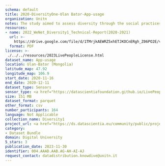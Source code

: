 ```yaml
---
schema: default
title: 2020-DiversityOne-Ulan Bator-App-usage
organization: Unitn
notes: The study aimed to assess diversity through the social practices and daily behaviors of university students from eight different countries. The research was carried out in two phases. Initially, a large sample of students from Denmark, Italy, Mongolia, Paraguay, the United Kingdom, China, Mexico, and India, completed a survey on their social practices, as well as their socio-demographic, cultural, and psychological elements. In the second phase, a sub-sample of the respondents engaged in a four-week data collection by using an innovative smartphone application called iLog. This app collected data from thirty-four smartphone sensors around the clock, allowing for an in-depth investigation into the diversity and daily routines of university students across countries, both synchronically and diachronically.
resources:
- name: 2022_WeNet_Diversity1_Technical-Report(2020-2021)
  url: >-
    https://drive.google.com/file/d/1TMrjkAEWRZ5xhETJKOCnERgh_Z06PO2E/view?usp=drive_link
  format: PDF
license: >-
 ./../../resources/2023LivePeopleLicense.html
dataset_name: App-usage
location: Ulan-Bator (Mongolia)
latitude_map: 47.92
longitude_map: 106.9
start_date: 2020-11-16
end_date: 2020-12-11
dataset_type: Sensors
sensor_type: <a href="https://datascientiafoundation.github.io/LivePeople/datasets/2020-DV1-Ulan%20Bator-Application%20Event/">application</a>, <a href="https://datascientiafoundation.github.io/LivePeople/datasets/2020-DV1-Ulan%20Bator-Headset%20Plug%20Event/">headsetplug</a>, <a href="https://datascientiafoundation.github.io/LivePeople/datasets/2020-DV1-Ulan%20Bator-Music%20Event/">music</a>, <a href="https://datascientiafoundation.github.io/LivePeople/datasets/2020-DV1-Ulan%20Bator-Notification%20Event/">notification</a>
size: 151 MB
dataset_format: parquet
other_format: csv
number_participants: 164
language: Not Applicable
collection_name: Diversity1
project_url: <a href="https://ds.datascientia.eu/community/public/projects/f6bfbca4-fbe7-488f-bcf1-a66ac1f5a93a">https://ds.datascientia.eu/community/public/projects/f6bfbca4-fbe7-488f-bcf1-a66ac1f5a93a</a>
category:
- Dataset Bundle
domain: Digital University
5_stars: 3
publication_date: 2023-11-30
identifier: 004.AAAD.AAB.AG-AH-AI-AJ
request_contact: datadistribution.knowdive@unitn.it
---
```



